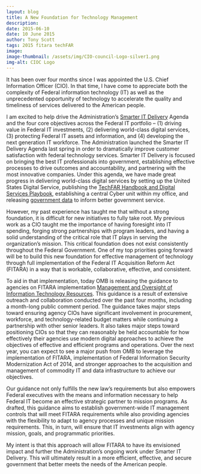 ```yaml
---
layout: blog
title: A New Foundation for Technology Management
description:
date: 2015-06-10
date: 10 June 2015
author: Tony Scott
tags: 2015 fitara techFAR
image:
image-thumbnail: /assets/img/CIO-council-Logo-silver1.png
img-alt: CIOC Logo
---
```

It has been over four months since I was appointed the U.S. Chief Information Officer (CIO). In that time, I have come to appreciate both the complexity of Federal information technology (IT) as well as the unprecedented opportunity of technology to accelerate the quality and timeliness of services delivered to the American people.

I am excited to help drive the Administration’s [Smarter IT Delivery](http://www.whitehouse.gov/sites/default/files/omb/budget/fy2016/assets/fact_sheets/smarter-it-delivery.pdf) Agenda and the four core objectives across the Federal IT portfolio – (1) driving value in Federal IT investments, (2) delivering world-class digital services, (3) protecting Federal IT assets and information, and (4) developing the next generation IT workforce. The Administration launched the Smarter IT Delivery Agenda last spring in order to dramatically improve customer satisfaction with federal technology services. Smarter IT Delivery is focused on bringing the best IT professionals into government, establishing effective processes to drive outcomes and accountability, and partnering with the most innovative companies. Under this agenda, we have made great progress in delivering world-class digital services by setting up the United States Digital Service, publishing the [TechFAR Handbook and Digital Services Playbook](https://playbook.cio.gov/assets/TechFAR%20Handbook_2014-08-07.pdf), establishing a central Cyber unit within my office, and releasing [government data](https://www.whitehouse.gov/blog/2015/03/19/turning-government-data-better-public-service) to inform better government service.

However, my past experience has taught me that without a strong foundation, it is difficult for new initiatives to fully take root. My previous work as a CIO taught me the importance of having foresight into IT spending, forging strong partnerships with program leaders, and having a solid understanding of the critical role that IT plays in serving the organization’s mission. This critical foundation does not exist consistently throughout the Federal Government. One of my top priorities going forward will be to build this new foundation for effective management of technology through full implementation of the Federal IT Acquisition Reform Act (FITARA) in a way that is workable, collaborative, effective, and consistent.

To aid in that implementation, today OMB is releasing the guidance to agencies on FITARA implementation [Management and Oversight of Information Technology Resources](https://www.whitehouse.gov/sites/default/files/omb/memoranda/2015/m-15-14.pdf). This guidance is a result of extensive outreach and collaboration conducted over the past four months, including a month-long public comment period. The guidance takes major steps toward ensuring agency CIOs have significant involvement in procurement, workforce, and technology-related budget matters while continuing a partnership with other senior leaders. It also takes major steps toward positioning CIOs so that they can reasonably be held accountable for how effectively their agencies use modern digital approaches to achieve the objectives of effective and efficient programs and operations. Over the next year, you can expect to see a major push from OMB to leverage the implementation of FITARA, implementation of Federal Information Security Modernization Act of 2014, and stronger approaches to the acquisition and management of commodity IT and data infrastructure to achieve our objectives.

Our guidance not only fulfills the new law’s requirements but also empowers Federal executives with the means and information necessary to help Federal IT become an effective strategic partner to mission programs. As drafted, this guidance aims to establish government-wide IT management controls that will meet FITARA requirements while also providing agencies with the flexibility to adapt to agency processes and unique mission requirements. This, in turn, will ensure that IT investments align with agency mission, goals, and programmatic priorities.

My intent is that this approach will allow FITARA to have its envisioned impact and further the Administration’s ongoing work under Smarter IT Delivery. This will ultimately result in a more efficient, effective, and secure government that better meets the needs of the American people.
